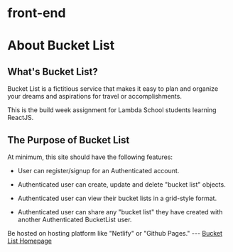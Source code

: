 # front-end

# About Bucket List  

## What's Bucket List?  

Bucket List is a fictitious service that makes it easy to plan and organize your dreams and aspirations for travel or accomplishments. 

This is the build week assignment for Lambda School students learning ReactJS.  

## The Purpose of Bucket List

At minimum, this site should have the following features:

* User can register/signup for an Authenticated account.

* Authenticated user can create, update and delete "bucket list" objects.

* Authenticated user can view their bucket lists in a grid-style format.

* Authenticated user can share any "bucket list" they have created with another Authenticated BucketList user.

 Be hosted on hosting platform like "Netlify" or "Github Pages." --- [Bucket List Homepage](https://bucket-list-kb.netlify.com/index.html)